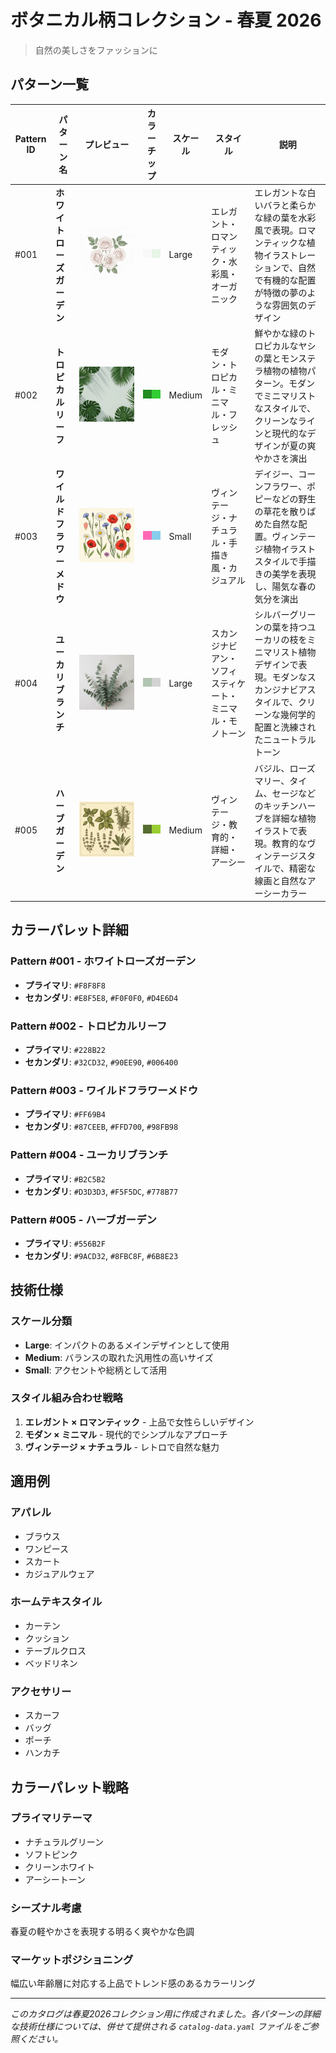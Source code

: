 # ボタニカル柄コレクション - 春夏 2026

> 自然の美しさをファッションに

## パターン一覧

| Pattern ID | パターン名 | プレビュー | カラーチップ | スケール | スタイル | 説明 |
|------------|------------|------------|--------------|----------|----------|------|
| #001 | **ホワイトローズガーデン** | ![ホワイトローズガーデン](./patterns/pattern_1.png) | ![カラーチップ1](./colors/chip_1.png) | Large | エレガント・ロマンティック・水彩風・オーガニック | エレガントな白いバラと柔らかな緑の葉を水彩風で表現。ロマンティックな植物イラストレーションで、自然で有機的な配置が特徴の夢のような雰囲気のデザイン |
| #002 | **トロピカルリーフ** | ![トロピカルリーフ](./patterns/pattern_2.png) | ![カラーチップ2](./colors/chip_2.png) | Medium | モダン・トロピカル・ミニマル・フレッシュ | 鮮やかな緑のトロピカルなヤシの葉とモンステラ植物の植物パターン。モダンでミニマリストなスタイルで、クリーンなラインと現代的なデザインが夏の爽やかさを演出 |
| #003 | **ワイルドフラワーメドウ** | ![ワイルドフラワーメドウ](./patterns/pattern_3.png) | ![カラーチップ3](./colors/chip_3.png) | Small | ヴィンテージ・ナチュラル・手描き風・カジュアル | デイジー、コーンフラワー、ポピーなどの野生の草花を散りばめた自然な配置。ヴィンテージ植物イラストスタイルで手描きの美学を表現し、陽気な春の気分を演出 |
| #004 | **ユーカリブランチ** | ![ユーカリブランチ](./patterns/pattern_4.png) | ![カラーチップ4](./colors/chip_4.png) | Large | スカンジナビアン・ソフィスティケート・ミニマル・モノトーン | シルバーグリーンの葉を持つユーカリの枝をミニマリスト植物デザインで表現。モダンなスカンジナビアスタイルで、クリーンな幾何学的配置と洗練されたニュートラルトーン |
| #005 | **ハーブガーデン** | ![ハーブガーデン](./patterns/pattern_5.png) | ![カラーチップ5](./colors/chip_5.png) | Medium | ヴィンテージ・教育的・詳細・アーシー | バジル、ローズマリー、タイム、セージなどのキッチンハーブを詳細な植物イラストで表現。教育的なヴィンテージスタイルで、精密な線画と自然なアーシーカラー |

## カラーパレット詳細

### Pattern #001 - ホワイトローズガーデン
- **プライマリ**: `#F8F8F8`
- **セカンダリ**: `#E8F5E8`, `#F0F0F0`, `#D4E6D4`

### Pattern #002 - トロピカルリーフ
- **プライマリ**: `#228B22`
- **セカンダリ**: `#32CD32`, `#90EE90`, `#006400`

### Pattern #003 - ワイルドフラワーメドウ
- **プライマリ**: `#FF69B4`
- **セカンダリ**: `#87CEEB`, `#FFD700`, `#98FB98`

### Pattern #004 - ユーカリブランチ
- **プライマリ**: `#B2C5B2`
- **セカンダリ**: `#D3D3D3`, `#F5F5DC`, `#778B77`

### Pattern #005 - ハーブガーデン
- **プライマリ**: `#556B2F`
- **セカンダリ**: `#9ACD32`, `#8FBC8F`, `#6B8E23`

## 技術仕様

### スケール分類
- **Large**: インパクトのあるメインデザインとして使用
- **Medium**: バランスの取れた汎用性の高いサイズ
- **Small**: アクセントや総柄として活用

### スタイル組み合わせ戦略
1. **エレガント × ロマンティック** - 上品で女性らしいデザイン
2. **モダン × ミニマル** - 現代的でシンプルなアプローチ
3. **ヴィンテージ × ナチュラル** - レトロで自然な魅力

## 適用例

### アパレル
- ブラウス
- ワンピース  
- スカート
- カジュアルウェア

### ホームテキスタイル
- カーテン
- クッション
- テーブルクロス
- ベッドリネン

### アクセサリー
- スカーフ
- バッグ
- ポーチ
- ハンカチ

## カラーパレット戦略

### プライマリテーマ
- ナチュラルグリーン
- ソフトピンク
- クリーンホワイト
- アーシートーン

### シーズナル考慮
春夏の軽やかさを表現する明るく爽やかな色調

### マーケットポジショニング
幅広い年齢層に対応する上品でトレンド感のあるカラーリング

---

*このカタログは春夏2026コレクション用に作成されました。各パターンの詳細な技術仕様については、併せて提供される `catalog-data.yaml` ファイルをご参照ください。*